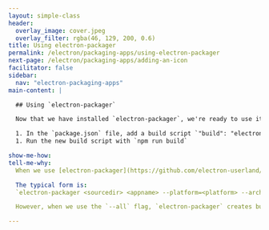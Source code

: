 ```yaml
---
layout: simple-class
header:
  overlay_image: cover.jpeg
  overlay_filter: rgba(46, 129, 200, 0.6)
title: Using electron-packager
permalink: /electron/packaging-apps/using-electron-packager
next-page: /electron/packaging-apps/adding-an-icon
facilitator: false
sidebar:
  nav: "electron-packaging-apps"
main-content: |

  ## Using `electron-packager`

  Now that we have installed `electron-packager`, we're ready to use it. We could type out the entire command every time, but it's best practice to add a build script to the `package.json` file. This means that every time we run the default build script, our specific list of commands will be run.

  1. In the `package.json` file, add a build script `"build": "electron-packager <app-name> --all --ignore=node_modules/electron-*"` in "scripts" of package.json. (Ignore all dependency apps the same way.)
  1. Run the new build script with `npm run build`

show-me-how:
tell-me-why:
  When we use [electron-packager](https://github.com/electron-userland/electron-packager#usage), we have some options about how and what we build the applications.

  The typical form is:
  `electron-packager <sourcedir> <appname> --platform=<platform> --arch=<arch> [optional flags...]`

  However, when we use the `--all` flag, `electron-packager` creates bundles for all valid combinations of target platforms/architectures.

---
```

